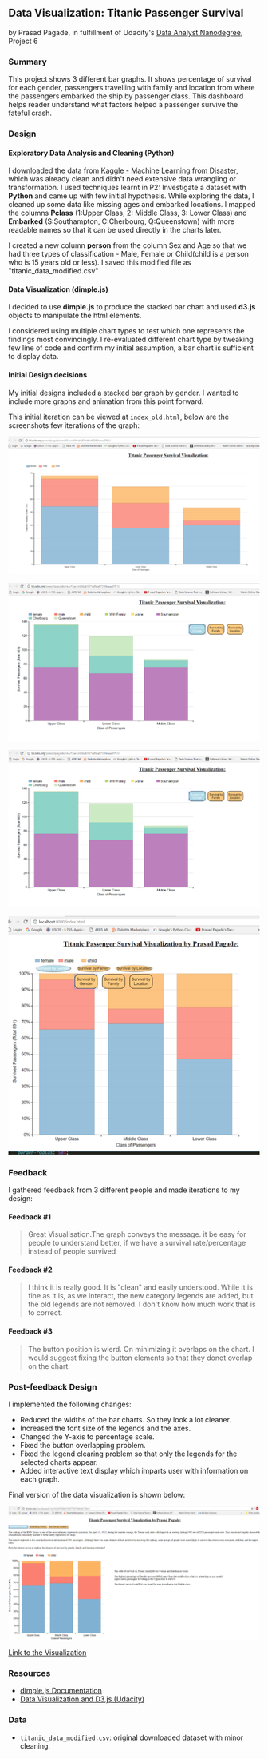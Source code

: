 ## Data Visualization: Titanic Passenger Survival 
by Prasad Pagade, in fulfillment of Udacity's [Data Analyst Nanodegree](https://www.udacity.com/course/nd002), Project 6

### Summary

This project shows 3 different bar graphs. It shows percentage of survival for each gender, passengers travelling with family and location from where the passengers embarked the ship by passenger class. 
This dashboard helps reader understand what factors helped a passenger survive the fateful crash.

### Design

#### Exploratory Data Analysis and Cleaning (Python)

I downloaded the data from [Kaggle - Machine Learning from Disaster](https://www.kaggle.com/c/titanic/data), 
which was already clean and didn't need extensive data wrangling or transformation.
I used techniques learnt in P2: Investigate a dataset with **Python** and came up with few initial hypothesis. 
While exploring the data, I cleaned up some data like missing ages and embarked locations. I mapped the columns **Pclass** (1:Upper Class, 2: Middle Class, 3: Lower Class)
and **Embarked** (S:Southampton, C:Cherbourg, Q:Queenstown)
with more readable names so that it can be used directly in the charts later. 

I created a new column **person** from the column Sex and Age so that we had three types of classification - Male, Female or Child(child is a person who is 15 years old or less). I saved this modified
file as "titanic_data_modified.csv"

#### Data Visualization (dimple.js)

I decided to use **dimple.js** to produce the stacked bar chart and used **d3.js** objects to manipulate the html elements.

I considered using multiple chart types to test which one represents the findings most convincingly.
I re-evaluated different chart type by tweaking few line of code and confirm my initial assumption, 
a bar chart is sufficient to display data. 

#### Initial Design decisions

My initial designs included a stacked bar graph by gender. I wanted to include more graphs and animation from this point forward.

This initial iteration can be viewed at `index_old.html`, below are the screenshots few iterations of the graph:

![First Chart](https://github.com/prasadpagade/Data-Analyst-Science-Nanodegree/blob/master/P6%20-%20Data%20Visualization/Images/intial_v1.png)

![Second Chart](https://github.com/prasadpagade/Data-Analyst-Science-Nanodegree/blob/master/P6%20-%20Data%20Visualization/Images/legends.png)

![Second Chart](https://github.com/prasadpagade/Data-Analyst-Science-Nanodegree/blob/master/P6%20-%20Data%20Visualization/Images/legends.png)

![Third Chart](https://github.com/prasadpagade/Data-Analyst-Science-Nanodegree/blob/master/P6%20-%20Data%20Visualization/Images/Fixing_buttons_position.png)

### Feedback

I gathered feedback from 3 different people and made iterations to my design:

#### Feedback #1

> Great Visualisation.The graph conveys the message. it be easy for people to understand better,
if we have a survival rate/percentage instead of people survived

#### Feedback #2

> I think it is really good. It is "clean" and easily understood.
While it is fine as it is, as we interact, the new category legends are added, but the old legends are not removed. I don't know how much work that is to correct.

#### Feedback #3

> The button position is wierd. On minimizing it overlaps on the chart. I would suggest fixing the button elements so that they donot overlap on the chart.

### Post-feedback Design

I implemented the following changes:

- Reduced the widths of the bar charts. So they look a lot cleaner.
- Increased the font size of the legends and the axes.
- Changed the Y-axis to percentage scale.
- Fixed the button overlapping problem.
- Fixed the legend clearing problem so that only the legends for the selected charts appear.
- Added interactive text display which imparts user with information on each graph.

Final version of the data visualization is shown below:

![Final Chart](https://github.com/prasadpagade/Data-Analyst-Science-Nanodegree/blob/master/P6%20-%20Data%20Visualization/Images/final_version.PNG)

[Link to the Visualization](http://bl.ocks.org/prasadpagade/raw/00afd74899b680f25ce27a7c6a8aacc7/)

### Resources

- [dimple.js Documentation](http://dimplejs.org/)
- [Data Visualization and D3.js (Udacity)](https://www.udacity.com/course/viewer#!/c-ud507-nd)

### Data

- `titanic_data_modified.csv`: original downloaded dataset with minor cleaning.
